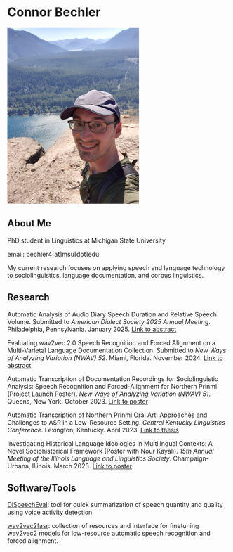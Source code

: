 # Connor Bechler

<img src="https://github.com/ConnorBechler/ConnorBechler.github.io/blob/main/resources/cb_photo.jpg" alt="Photo of Connor standing on top of cliff in baseball hat" width="300"/>

## About Me

PhD student in Linguistics at Michigan State University</p>

email: bechler4[at]msu[dot]edu

My current research focuses on applying speech and language technology to sociolinguistics, language documentation, and corpus linguistics.

## Research

Automatic Analysis of Audio Diary Speech Duration and Relative Speech Volume. Submitted to _American Dialect Society 2025 Annual Meeting_. Philadelphia, Pennsylvania. January 2025. [Link to abstract](https://github.com/ConnorBechler/ConnorBechler.github.io/blob/main/research/ADS%202025%20Abstract.pdf)

Evaluating wav2vec 2.0 Speech Recognition and Forced Alignment on a Multi-Varietal Language Documentation Collection. Submitted to _New Ways of Analyzing Variation (NWAV) 52_. Miami, Florida. November 2024. [Link to abstract](https://github.com/ConnorBechler/ConnorBechler.github.io/blob/main/research/NWAV%2052%20Abstract.pdf)

Automatic Transcription of Documentation Recordings for Sociolinguistic Analysis: Speech Recognition and Forced-Alignment for Northern Prinmi (Project Launch Poster). _New Ways of Analyzing Variation (NWAV) 51_. Queens, New York. October 2023. [Link to poster](https://github.com/ConnorBechler/ConnorBechler.github.io/blob/main/research/NWAV_51_Poster_Final.pdf)

Automatic Transcription of Northern Prinmi Oral Art: Approaches and Challenges to ASR in a Low-Resource Setting. _Central Kentucky Linguistics Conference_. Lexington, Kentucky. April 2023. [Link to thesis](https://uknowledge.uky.edu/ltt_etds/51/)

Investigating Historical Language Ideologies in Multilingual Contexts: A Novel Sociohistorical Framework (Poster with Nour Kayali). _15th Annual Meeting of the Illinois Language and Linguistics Society_. Champaign-Urbana, Illinois. March 2023. [Link to poster](https://github.com/ConnorBechler/ConnorBechler.github.io/blob/main/research/ills_poster-2023.pdf)

## Software/Tools

[DiSpeechEval](https://github.com/ConnorBechler/dispeecheval): tool for quick summarization of speech quantity and quality using voice activity detection.

[wav2vec2fasr](https://github.com/ConnorBechler/wav2vec2fasr-repo): collection of resources and interface for finetuning wav2vec2 models for low-resource automatic speech recognition and forced alignment.
